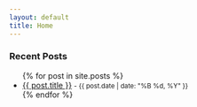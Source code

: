 ```yaml
---
layout: default
title: Home
---
```


### Recent Posts

<ul>
  {% for post in site.posts %}
    <li>
      <a href="{{ post.url | relative_url }}">{{ post.title }}</a>
      <small> - {{ post.date | date: "%B %d, %Y" }}</small>
    </li>
  {% endfor %}
</ul>
